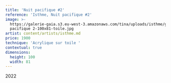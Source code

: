 ```yaml
---
title: 'Nuit pacifique #2'
reference: 'Isthme, Nuit pacifique #2'
image: >-
  https://galerie-gaia.s3.eu-west-3.amazonaws.com/tina/uploads/isthme/galerie-gaia-isthme-nuit
  pacifique 2-100x81-toile.jpg
artist: content/artists/isthme.md
price: 1900
technique: 'Acrylique sur toile '
contextual: true
dimensions:
  height: 100
  width: 81
---
```


2022
